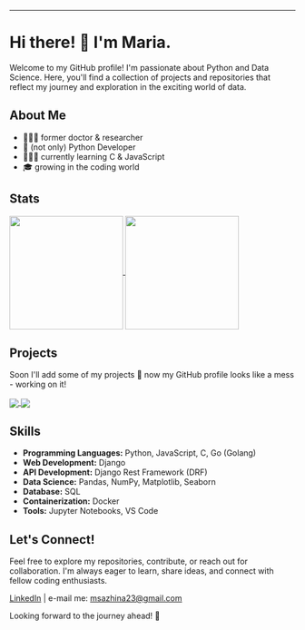---

# Hi there! 👋 I'm Maria.

Welcome to my GitHub profile! 
I'm passionate about Python and Data Science. Here, you'll find a collection of projects and repositories that reflect my journey and exploration in the exciting world of data.

## About Me

- 👩🏻‍🔬 former doctor & researcher
- 🐍 (not only) Python Developer
- 🧚🏻‍♀️ currently learning C & JavaScript
- 🎓 growing in the coding world

## Stats

<a href="https://github.com/kooken/github-readme-stats">
  <img height=200 align="center" src="https://github-readme-stats-marias-projects-3dbf7adc.vercel.app/api?username=kooken&show_icons=true&theme=buefy" />
</a>
<a href="https://github.com/kooken/github-readme-stats">
  <img height=200 align="center" src="https://https://github-readme-stats-marias-projects-3dbf7adc.vercel.app/api/top-langs?username=kooken&theme=buefy&layout=compact&langs_count=8&card_width=320" />
</a>

## Projects

Soon I'll add some of my projects 💫 now my GitHub profile looks like a mess - working on it!

<a href="https://github.com/kooken/KookenBot">
  <img align="center" src="https://github-readme-stats-marias-projects-3dbf7adc.vercel.app/api/pin/?username=kooken&repo=KookenBot&theme=buefy" />
</a>
<a href="https://github.com/kooken/Bulletin-Board">
  <img align="center" src="https://github-readme-stats-marias-projects-3dbf7adc.vercel.app/api/pin/?username=kooken&repo=Bulletin-Board&theme=buefy" />
</a>

## Skills

- **Programming Languages:** Python, JavaScript, C, Go (Golang)
- **Web Development:** Django
- **API Development:** Django Rest Framework (DRF)
- **Data Science:** Pandas, NumPy, Matplotlib, Seaborn
- **Database:** SQL
- **Containerization:** Docker
- **Tools:** Jupyter Notebooks, VS Code

## Let's Connect!

Feel free to explore my repositories, contribute, or reach out for collaboration. I'm always eager to learn, share ideas, and connect with fellow coding enthusiasts.

[LinkedIn](https://www.linkedin.com/in/mariasazhina/) | e-mail me: msazhina23@gmail.com

Looking forward to the journey ahead! 🚀
